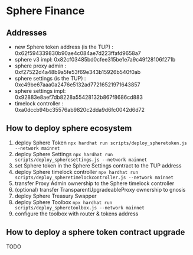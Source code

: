 # Sphere Finance

## Addresses

- new Sphere token address (is the TUP) : 0x62f594339830b90ae4c084ae7d223ffafd9658a7
- sphere v3 impl: 0x82cf03485bd0cfee315be1e7a9c49f28106f271b
- sphere proxy admin : 0xf27522d4a48b9a5fe53f69e343b15926b540f0ab
- sphere settings (is the TUP) : 0xc49be67aaa0a2476e5132ad77216521971643857
- sphere settings impl: 0x92883e8aef7db8228a55428132b867f8686cd883
- timelock controller : 0xa0dccb94bc35576ab9820c2dda9d6fc0042d6d72

## How to deploy sphere ecosystem

1. deploy Sphere Token
  `npx hardhat run scripts/deploy_spheretoken.js --network mainnet`
3. deploy Sphere Settings
  `npx hardhat run scripts/deploy_spheresettings.js --network mainnet`
3. set Sphere token in the Sphere Settings contract to the TUP address
4. deploy Sphere timelock controller
  `npx hardhat run scripts/deploy_spheretimelockcontroller.js --network mainnet`
5. transfer Proxy Admin ownership to the Sphere timelock controller
6. (optional) transfer TransparentUpgradeableProxy ownership to gnosis
7. deploy Sphere Treasury Swapper
8. deploy Sphere Toolbox
  `npx hardhat run scripts/deploy_spheretoolbox.js --network mainnet`
9. configure the toolbox with router & tokens address

## How to deploy a sphere token contract upgrade

TODO
